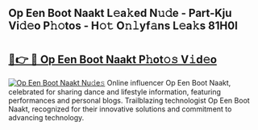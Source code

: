 ## Op Een Boot Naakt L𝚎a𝚔ed N𝚞𝚍e - Part-Kju Vi𝚍𝚎o P𝚑𝚘tos - H𝚘𝚝 O𝚗𝚕yf𝚊ns L𝚎a𝚔s 81H0I

# <h2><a href="http://kf6ali.oniu.top/?m=Op+Een+Boot+Naakt">🔗👉 🔴 Op Een Boot Naakt P𝚑ot𝚘𝚜 V𝚒d𝚎o</a></h2>

[![Op Een Boot Naakt Nu𝚍e𝚜](https://i.imgur.com/0qMVB7G.gif)](http://kf6ali.oniu.top/?m=Op+Een+Boot+Naakt)
Online influencer Op Een Boot Naakt, celebrated for sharing dance and lifestyle information, featuring performances and personal blogs. Trailblazing technologist Op Een Boot Naakt, recognized for their innovative solutions and commitment to advancing technology.  
